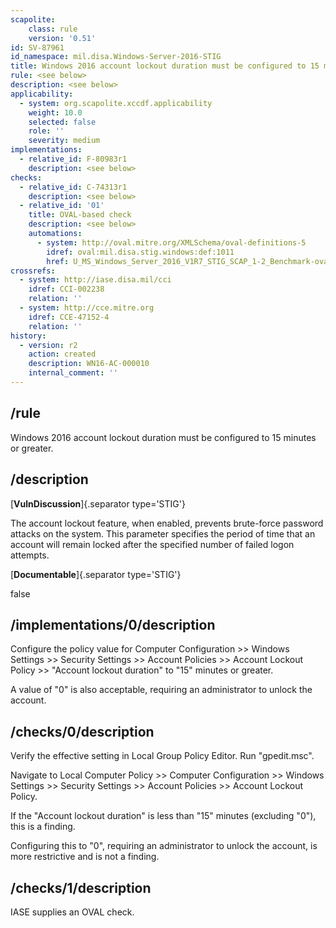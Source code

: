 ```yaml
---
scapolite:
    class: rule
    version: '0.51'
id: SV-87961
id_namespace: mil.disa.Windows-Server-2016-STIG
title: Windows 2016 account lockout duration must be configured to 15 minutes or greater.
rule: <see below>
description: <see below>
applicability:
  - system: org.scapolite.xccdf.applicability
    weight: 10.0
    selected: false
    role: ''
    severity: medium
implementations:
  - relative_id: F-80983r1
    description: <see below>
checks:
  - relative_id: C-74313r1
    description: <see below>
  - relative_id: '01'
    title: OVAL-based check
    description: <see below>
    automations:
      - system: http://oval.mitre.org/XMLSchema/oval-definitions-5
        idref: oval:mil.disa.stig.windows:def:1011
        href: U_MS_Windows_Server_2016_V1R7_STIG_SCAP_1-2_Benchmark-oval.xml
crossrefs:
  - system: http://iase.disa.mil/cci
    idref: CCI-002238
    relation: ''
  - system: http://cce.mitre.org
    idref: CCE-47152-4
    relation: ''
history:
  - version: r2
    action: created
    description: WN16-AC-000010
    internal_comment: ''
---
```



## /rule

Windows 2016 account lockout duration must be configured to 15 minutes or greater.

## /description

[**VulnDiscussion**]{.separator type='STIG'}

The account lockout feature, when enabled, prevents brute-force password attacks on the system. This parameter specifies the period of time that an account will remain locked after the specified number of failed logon attempts.

[**Documentable**]{.separator type='STIG'}

false

## /implementations/0/description

Configure the policy value for Computer Configuration >> Windows Settings >> Security Settings >> Account Policies >> Account Lockout Policy >> "Account lockout duration" to "15" minutes or greater.

A value of "0" is also acceptable, requiring an administrator to unlock the account.

## /checks/0/description

Verify the effective setting in Local Group Policy Editor.
Run "gpedit.msc".

Navigate to Local Computer Policy >> Computer Configuration >> Windows Settings >> Security Settings >> Account Policies >> Account Lockout Policy.

If the "Account lockout duration" is less than "15" minutes (excluding "0"), this is a finding.

Configuring this to "0", requiring an administrator to unlock the account, is more restrictive and is not a finding.

## /checks/1/description

IASE supplies an OVAL check.
